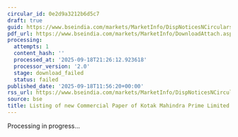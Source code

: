 ```yaml
---
circular_id: 0e2d9a3212b6d5c7
draft: true
guid: https://www.bseindia.com/markets/MarketInfo/DispNoticesNCirculars.aspx?Noticeid={A600F752-C89A-46E3-80BC-22D2961A0623}&noticeno=20250918-38&dt=09/18/2025&icount=38&totcount=63&flag=0
pdf_url: https://www.bseindia.com/markets/MarketInfo/DownloadAttach.aspx?id=20250918-38&attachedId=
processing:
  attempts: 1
  content_hash: ''
  processed_at: '2025-09-18T21:26:12.923618'
  processor_version: '2.0'
  stage: download_failed
  status: failed
published_date: '2025-09-18T11:56:20+00:00'
rss_url: https://www.bseindia.com/markets/MarketInfo/DispNoticesNCirculars.aspx?Noticeid={A600F752-C89A-46E3-80BC-22D2961A0623}&noticeno=20250918-38&dt=09/18/2025&icount=38&totcount=63&flag=0
source: bse
title: Listing of new Commercial Paper of Kotak Mahindra Prime Limited
---
```


Processing in progress...